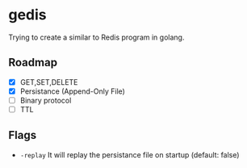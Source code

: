 # gedis

Trying to create a similar to Redis program in golang.

## Roadmap

- [x] GET,SET,DELETE
- [x] Persistance (Append-Only File)
- [ ] Binary protocol
- [ ] TTL

## Flags

- `-replay` It will replay the persistance file on startup (default: false)